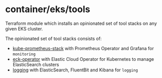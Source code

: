 # container/eks/tools

Terraform module which installs an opinionated set of tool stacks on any given EKS cluster.

The opinionated set of tool stacks consists of:

* [kube-prometheus-stack](../tool/monitoring/kube-prometheus-stack/README.md) with Prometheus Operator and Grafana for `monitoring`
* [eck-operator](../tool/eck-operator/README.md) with Elastic Cloud Operator for Kubernetes to manage ElasticSearch clusters
* [logging](../tool/logging/efk/README.md) with ElasticSearch, FluentBit and Kibana for `logging`
